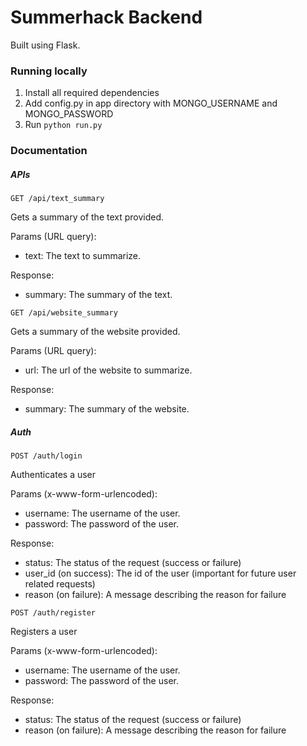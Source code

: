 # Summerhack Backend

Built using Flask. 

### Running locally

1. Install all required dependencies
2. Add config.py in app directory with MONGO_USERNAME and MONGO_PASSWORD
3. Run `python run.py`

### Documentation

##### APIs

`GET /api/text_summary`

Gets a summary of the text provided.

Params (URL query):
- text: The text to summarize.

Response:
- summary: The summary of the text.

`GET /api/website_summary`

Gets a summary of the website provided.

Params (URL query):
- url: The url of the website to summarize.

Response:
- summary: The summary of the website.

##### Auth

`POST /auth/login`

Authenticates a user

Params (x-www-form-urlencoded):
- username: The username of the user.
- password: The password of the user.

Response:
- status: The status of the request (success or failure)
- user_id (on success): The id of the user (important for future user related requests)
- reason (on failure): A message describing the reason for failure

`POST /auth/register`

Registers a user

Params (x-www-form-urlencoded):
- username: The username of the user.
- password: The password of the user.

Response:
- status: The status of the request (success or failure)
- reason (on failure): A message describing the reason for failure